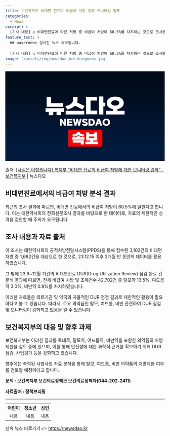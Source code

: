 ```yaml
---
title: 보건복지부 비대면 진료의 비급여 처방 강화 모니터링 발표
categories:
  - News
excerpt: >
  [기사 내용] ○ 비대면진료에 따른 처방 중 비급여 처방이 60.5%를 차지하는 것으로 조사됐다고 보도함 […
feature_text: >
  ## navernews 실시간 뉴스 속보입니다.

  [기사 내용] ○ 비대면진료에 따른 처방 중 비급여 처방이 60.5%를 차지하는 것으로 조사됐다고 보도함 […
image: '/assets/img/newsdao_breakingnews.jpg'
---
```


![뉴스다오 속보](/assets/img/newsdao_breakingnews.jpg)

<p>출처: <a href="https://newsdao.kr/3398" rel="dofollow">[사실은 이렇습니다] 복지부 “비대면 진료의 비급여 처방에 대한 모니터링 강화” - 보건복지부</a> | 뉴스다오</p>

<h2 data-ke-size="size26">비대면진료에서의 비급여 처방 분석 결과</h2>
<p data-ke-size="size16">최근의 조사 결과에 따르면, 비대면 진료에서의 비급여 처방이 60.5%에 달한다고 합니다. 이는 대한약사회의 전화설문조사 결과를 바탕으로 한 데이터로, 자료의 제한적인 성격을 감안할 때 주의가 요구됩니다.</p>

<h2 data-ke-size="size26">조사 내용과 자료 출처</h2>
<p data-ke-size="size16">이 조사는 대한약사회의 공적처방전달시스템(PPDS)을 통해 접수된 3,102건의 비대면 처방 중 1,682건을 대상으로 한 것으로, 23.12.15 이후 2개월 반 동안의 데이터를 활용하였습니다.</p>
<p data-ke-size="size16">그 밖에 23.9~12월 기간의 비대면진료 DUR(Drug Utilization Review) 점검 완료 건 분석 결과에 따르면, 전체 비급여 처방 및 조제건수 42,702건 중 탈모약 13.5%, 여드름약 3.0%, 비만약 0.8%를 차지하였습니다.</p>
<p data-ke-size="size16">이러한 자료들은 의료기관 및 약국의 자율적인 DUR 점검 결과로 제한적인 활용이 필요하다고 볼 수 있습니다. 따라서, 주요 의약품인 탈모, 여드름, 비만 관련하여 DUR 점검 및 모니터링이 강화되고 있음을 알 수 있습니다.</p>

<h2 data-ke-size="size26">보건복지부의 대응 및 향후 과제</h2>
<p data-ke-size="size16">보건복지부는 이러한 결과를 토대로, 탈모약, 여드름약, 비만약을 포함한 의약품의 처방 제한을 검토 중에 있으며, 이를 통해 안전성에 대한 과학적 근거를 확보하기 위해 DUR 점검, 사업평가 등을 강화하고 있습니다.</p>
<p data-ke-size="size16">향후에는 축적된 시범사업 자료 분석을 통해 탈모, 여드름, 비만 의약품의 처방제한 여부를 검토할 예정이라고 합니다.</p>

<p data-ke-size="size16"><strong>문의 : 보건복지부 보건의료정책관 보건의료정책과(044-202-2411)</strong></p>
<p data-ke-size="size16"><strong>자료출처 : 정책브리핑 </strong></p>

<hr>

<table>
  <tr>
    <td style="text-align: center; height: 17px;"><strong>어린이</strong></td>
    <td style="text-align: center; height: 17px;"><strong>청소년</strong></td>
    <td style="text-align: center; height: 17px;"><strong>성인</strong></td>
  </tr>
  <tr>
    <td style="text-align: center; height: 17px;">내용</td>
    <td style="text-align: center; height: 17px;">내용</td>
    <td style="text-align: center; height: 17px;">내용</td>
  </tr>
</table>
 

신속 뉴스 바로가기 👉 <a href="https://newsdao.kr" rel="dofollow">https://newsdao.kr</a>


